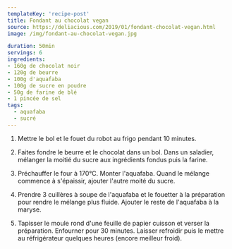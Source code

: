```yaml
---
templateKey: 'recipe-post'
title: Fondant au chocolat vegan
source: https://deliacious.com/2019/01/fondant-chocolat-vegan.html
image: /img/fondant-au-chocolat-vegan.jpg

duration: 50min
servings: 6
ingredients:
- 160g de chocolat noir
- 120g de beurre
- 100g d'aquafaba
- 100g de sucre en poudre
- 50g de farine de blé
- 1 pincée de sel
tags:
  - aquafaba
  - sucré
---
```

1. Mettre le bol et le fouet du robot au frigo pendant 10 minutes. 

2. Faites fondre le beurre et le chocolat dans un bol. Dans un saladier, mélanger la moitié du sucre aux ingrédients fondus puis la farine.

3. Préchauffer le four à 170°C. Monter l'aquafaba. Quand le mélange commence à s'épaissir, ajouter l'autre moité du sucre.

4. Prendre 3 cuillères à soupe de l'aquafaba et le fouetter à la préparation pour rendre le mélange plus fluide. Ajouter le reste de l'aquafaba à la maryse.

5. Tapisser le moule rond d'une feuille de papier cuisson et verser la préparation. Enfourner pour 30 minutes. Laisser refroidir puis le mettre au réfrigérateur quelques heures (encore meilleur froid).

